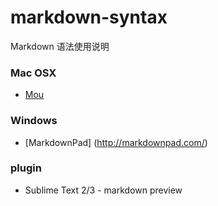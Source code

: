 markdown-syntax
===============

Markdown 语法使用说明

### Mac OSX
* [Mou](http://www.mouapp.com/)

### Windows

* [MarkdownPad] (http://markdownpad.com/)

### plugin

* Sublime Text 2/3  - markdown preview
